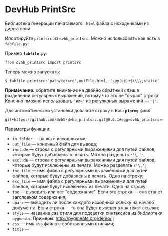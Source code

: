 # DevHub PrintSrc

Библиотека генерации печатаемого `.html` файла с исходниками из директории.

Ипортируйте `printsrc` из `dvhb_printsrc`. Можно использовать как есть в `fabfile.py`:

Пример **`fabfile.py`**:

    from dvhb_printsrc import printsrc

Теперь можно запускать:

    $ fabfile printsrc:'path/to/src',outFile.html,,'.py[oc]+$\\\\,static'

**Примечание:** обратите внимание на двойно обратный слэш в разделении регулярных выражений, потому что это не "сырая" строка! Конечно пможно использовать `'или'` из регулярных выражений — `'|'`.

Для автоматической установки добавьте строку в Ваш **`pipreq`** файл:

    git+https://github.com/dvhb/dvhb_printsrc.git@0.0.1#egg=dvhb_printsrc==0.0.1

Параметры функции:

* `in_folder` — папка с исходниками;
* `out_file` — конечный файл для вывода;
* `include` — строка с регулярными выражениями для путей файлов, которые будут добавлены в печать. Можно разделять `r'\,'`;
* `exclude` — строка с регулярными выражениями для путей файлов, которые будут исключены из печати. Можно разделять `r'\,'`;
* `inc_file` — имя файла с регулярными выражениями для путей файлов, которые будут добавлены в печать. Одно на строку;
* `exc_file` — имя файла с регулярными выражениями для путей файлов, которые будут исключены из печати. Одно на строку;
* `toc` — выводить или нет "содержание". Если это строка — она станет заголовком содержания;
* `uparr` — выводить ли после каждого исходника сслыку на начало документа. Если строка — то она будет выведена как
текст ссылки;
* `style` — название css стиля для подсветки синтаксиса из библиотеки `pygments`. Примеры: http://pygments.org/demo/ ;
* `css` — имя css файла с собственными стилями;
* `title` — <title> итогового html файла;
* `verbose` — выводить текущее действие в stdout;
* `binary_ext` — список расширений бинарных файлов (всегда исключаются).

Алгоритм:

Расширение `.html` автоматически добавляется к результирующему файлу.

Регулярные выражения включения и исключение из полученные из строк и из файлов объединяются.

Список с расширениями бинарных файлов всегда добавляется к списку исклчюений.

Сосбвтенные стили добваляются после стилей из `pygments`. Чтобы исключит `pygments` установите `styles` в логическую `ложь`.

На старте все файлы исключены.

Сначала файл проверяется на включение. Если список решулярных выражений для включения пуст — все файлы включаются. Первое совпадение делает файл включённым.

Затем включённый файл проверяется на исключение. Если список регулярных выражений на исключение пуст — вслючённый файл остаётся включённым. Первое совпадение делает файл исключённым и функция проверяет следующий файл.

Если файл включён — функция пытается найти лексер для файла по его имени. Если лексер найден - содержимое файла обрабатывается им и добавляется в результирующий .html файл. Если лексер не найден — функция пытается закодировать содержимое файла в `UTF-8`. В случае удачи — он заключается в блоки `<div class="highlight"><pre>\n{0}\n</pre></div>` и добавляется в результирующий .html файл.
